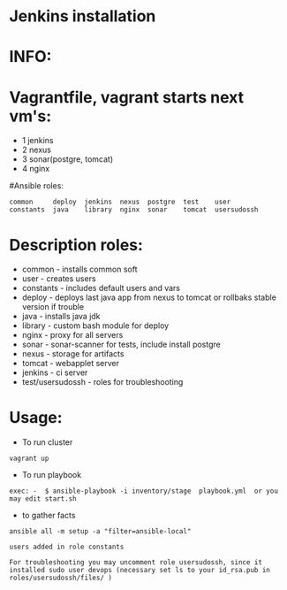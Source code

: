 # Jenkins installation 

# INFO:
# Vagrantfile, vagrant starts next vm's:
- 1 jenkins
- 2 nexus
- 3 sonar(postgre, tomcat)
- 4 nginx

#Ansible roles:
```
common     deploy  jenkins  nexus  postgre  test    user
constants  java    library  nginx  sonar    tomcat  usersudossh
```

# Description roles:
- common - installs common soft
- user - creates users
- constants - includes default users and vars
- deploy - deploys last java app from nexus  to tomcat or rollbaks stable version if trouble
- java - installs java jdk
- library - custom bash module for deploy
- nginx - proxy for all servers
- sonar - sonar-scanner for tests, include install postgre
- nexus - storage for artifacts
- tomcat - webapplet server
- jenkins - ci server
- test/usersudossh - roles for troubleshooting

# Usage:

- To run cluster 
```
vagrant up
```

- To run playbook
```
exec: -  $ ansible-playbook -i inventory/stage  playbook.yml  or you may edit start.sh
```

- to gather facts
```
ansible all -m setup -a "filter=ansible-local"
```

```
users added in role constants
```

```
For troubleshooting you may uncomment role usersudossh, since it installed sudo user devops (necessary set ls to your id_rsa.pub in roles/usersudossh/files/ )
```
